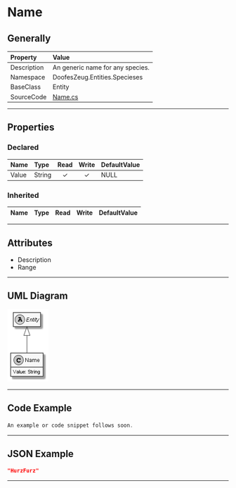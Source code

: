 ﻿# Name

## Generally

|Property|Value|
|:-|:-|
|Description|An generic name for any species.|
|Namespace|DoofesZeug.Entities.Specieses|
|BaseClass|Entity|
|SourceCode|[Name.cs](../../../../DoofesZeug.Library/Src/Entities/Specieses/Name.cs)|

---

## Properties

### Declared

|Name|Type|Read|Write|DefaultValue|
|:---|:---|:--:|:---:|:-----------|
|Value|String|&#x2713;|&#x2713;|NULL|

### Inherited

|Name|Type|Read|Write|DefaultValue|
|:---|:---|:--:|:---:|:-----------|

---

## Attributes

- Description
- Range

---

## UML Diagram

![Name.png](./Name.png "Name")

---

## Code Example

```cs
An example or code snippet follows soon.
```

---

## JSON Example

```json
"HurzFurz"
```

---

